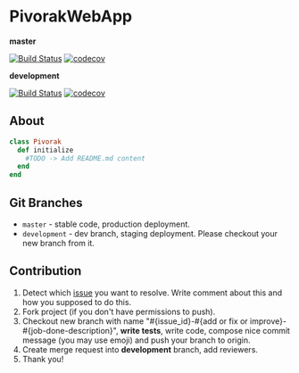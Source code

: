 # PivorakWebApp

**master**

[![Build Status](https://travis-ci.org/pivorakmeetup/pivorak-web-app.svg?branch=master)](https://travis-ci.org/pivorakmeetup/pivorak-web-app)
[![codecov](https://codecov.io/gh/pivorakmeetup/pivorak-web-app/branch/master/graph/badge.svg)](https://codecov.io/gh/pivorakmeetup/pivorak-web-app)


**development**

[![Build Status](https://travis-ci.org/pivorakmeetup/pivorak-web-app.svg?branch=development)](https://travis-ci.org/pivorakmeetup/pivorak-web-app)
[![codecov](https://codecov.io/gh/pivorakmeetup/pivorak-web-app/branch/development/graph/badge.svg)](https://codecov.io/gh/pivorakmeetup/pivorak-web-app)



## About

```ruby
class Pivorak
  def initialize
    #TODO -> Add README.md content
  end
end
```

## Git Branches

* `master` - stable code, production deployment.
* `development` - dev branch, staging deployment. Please checkout your new branch from it.

## Contribution

1. Detect which [issue](https://github.com/pivorakmeetup/pivorak-web-app/issues) you want to resolve. Write comment about this and how you supposed to do this.
2. Fork project (if you don't have permissions to push).
3. Checkout new branch with name "#{issue_id}-#{add or fix or improve}-#{job-done-description}", **write tests**, write code, compose nice commit message (you may use emoji) and push your branch to origin.
4. Create merge request into **development** branch, add reviewers.
5. Thank you!
